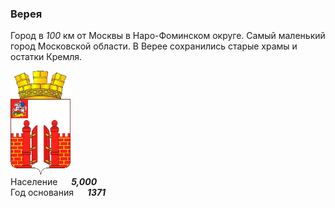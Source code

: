 <!--2023-03-15 20:11:03-->
### Верея
Город в *100* км от Москвы в Наро-Фоминском округе.
Самый маленький город Московской области.
В Верее сохранились старые храмы и остатки Кремля.

<img src="./Verea.gif" width="96px"><br>
Население &emsp; ***5,000*** &emsp;<br>
Год&nbsp;основания &emsp; ***1371***